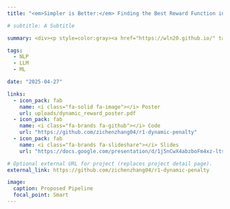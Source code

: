 ```yaml
---
title: "<em>Simpler is Better:</em> Finding the Best Reward Function in Long Chain-of-Thought Reinforcement Learning for Small Language Models"

# subtitle: A Subtitle

summary: <div><p style=color:gray><a href="https://wln20.github.io/" target="_blank">Luning Wang</a>*, <b>Zichen Zhang</b>*, Junkuan Liu*.<br></p></div>We study three types of reward functions — normal, cosine, and dynamic — for long chain-of-thought reinforcement learning in Small Language Models, and find that the simple normal reward consistently outperforms more complex designs, suggesting that simpler rewards are good enough for eliciting reasoning in smaller models.

tags:
  - NLP
  - LLM
  - ML

date: "2025-04-27"

links:
  - icon_pack: fab
    name: <i class="fa-solid fa-image"></i> Poster
    url: uploads/dynamic_reward_poster.pdf
  - icon_pack: fab
    name: <i class="fa-brands fa-github"></i> Code
    url: "https://github.com/zichenzhang04/r1-dynamic-penalty"
  - icon_pack: fab
    name: <i class="fa-brands fa-slideshare"></i> Slides
    url: "https://docs.google.com/presentation/d/1j5nCwX4abzboFm4xz-lts9XMjLbNUPwESGXxPttx5Kg/edit?usp=sharing"

# Optional external URL for project (replaces project detail page).
external_link: https://github.com/zichenzhang04/r1-dynamic-penalty

image:
  caption: Proposed Pipeline
  focal_point: Smart
---
```

